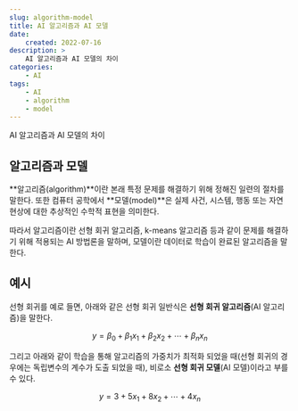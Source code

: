 ```yaml
---
slug: algorithm-model
title: AI 알고리즘과 AI 모델
date:
    created: 2022-07-16
description: >
    AI 알고리즘과 AI 모델의 차이
categories:
    - AI
tags:
    - AI
    - algorithm
    - model
---
```


AI 알고리즘과 AI 모델의 차이  

<!-- more -->

## 알고리즘과 모델

**알고리즘(algorithm)**이란 본래 특정 문제를 해결하기 위해 정해진 일련의 절차를 말한다. 또한 컴퓨터 공학에서 **모델(model)**은 실제 사건, 시스템, 행동 또는 자연 현상에 대한 추상적인 수학적 표현을 의미한다.  

따라서 알고리즘이란 선형 회귀 알고리즘, k-means 알고리즘 등과 같이 문제를 해결하기 위해 적용되는 AI 방법론을 말하며, 모델이란 데이터로 학습이 완료된 알고리즘을 말한다.  

## 예시

선형 회귀를 예로 들면, 아래와 같은 선형 회귀 일반식은 **선형 회귀 알고리즘**(AI 알고리즘)을 말한다.  

$$
y = \beta_{0} + \beta_{1}x_{1} + \beta_{2}x_{2} + \cdots + \beta_{n}x_{n}
$$

그리고 아래와 같이 학습을 통해 알고리즘의 가중치가 최적화 되었을 때(선형 회귀의 경우에는 독립변수의 계수가 도출 되었을 때), 비로소 **선형 회귀 모델**(AI 모델)이라고 부를 수 있다.  

$$
y = 3 + 5x_{1} + 8x_{2} + \cdots + 4x_{n}
$$
